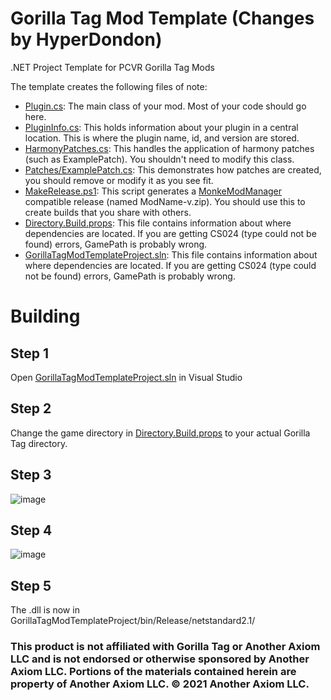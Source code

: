 # Gorilla Tag Mod Template (Changes by HyperDondon)

.NET Project Template for PCVR Gorilla Tag Mods


The template creates the following files of note:
* [Plugin.cs](GorillaTagModTemplateProject/Plugin.cs): The main class of your mod. Most of your code should go here.
* [PluginInfo.cs](GorillaTagModTemplateProject/PluginInfo.cs): This holds information about your plugin in a central location. This is where the plugin name, id, and version are stored.
* [HarmonyPatches.cs](GorillaTagModTemplateProject/HarmonyPatches.cs): This handles the application of harmony patches (such as ExamplePatch). You shouldn't need to modify this class.
* [Patches/ExamplePatch.cs](GorillaTagModTemplateProject/Patches/ExamplePatch.cs): This demonstrates how patches are created, you should remove or modify it as you see fit.
* [MakeRelease.ps1](GorillaTagModTemplateProject/MakeRelease.ps1): This script generates a [MonkeModManager](https://github.com/DeadlyKitten/MonkeModManager/) compatible release (named ModName-v.zip). You should use this to create builds that you share with others.
* [Directory.Build.props](GorillaTagModTemplateProject/Directory.Build.props): This file contains information about where dependencies are located. If you are getting CS024 (type could not be found) errors, GamePath is probably wrong. 
* [GorillaTagModTemplateProject.sln](GorillaTagModTemplateProject.sln): This file contains information about where dependencies are located. If you are getting CS024 (type could not be found) errors, GamePath is probably wrong. 
# Building

## Step 1
Open [GorillaTagModTemplateProject.sln](GorillaTagModTemplateProject.sln) in Visual Studio

## Step 2
Change the game directory in [Directory.Build.props](GorillaTagModTemplateProject/Directory.Build.props) to your actual Gorilla Tag directory.

## Step 3
![image](https://github.com/user-attachments/assets/2af451ab-98e1-4ff7-8ec7-9cba3728bbb4)

## Step 4
![image](https://github.com/user-attachments/assets/1c63c50d-66ef-4357-957b-cac8df1e54db)

## Step 5
The .dll is now in GorillaTagModTemplateProject/bin/Release/netstandard2.1/


### This product is not affiliated with Gorilla Tag or Another Axiom LLC and is not endorsed or otherwise sponsored by Another Axiom LLC. Portions of the materials contained herein are property of Another Axiom LLC. © 2021 Another Axiom LLC.


